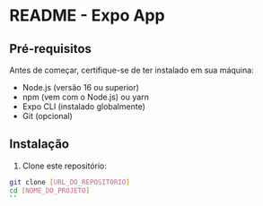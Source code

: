 # README - Expo App

## Pré-requisitos

Antes de começar, certifique-se de ter instalado em sua máquina:
- Node.js (versão 16 ou superior)
- npm (vem com o Node.js) ou yarn
- Expo CLI (instalado globalmente)
- Git (opcional)

## Instalação

1. Clone este repositório:
```bash
git clone [URL_DO_REPOSITÓRIO]
cd [NOME_DO_PROJETO]
``
